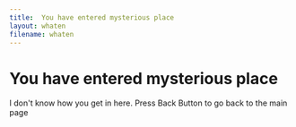 ```yaml
---
title:  You have entered mysterious place
layout: whaten
filename: whaten
--- 
```


# You have entered mysterious place

I don't know how you get in here. Press Back Button to go back to the main page